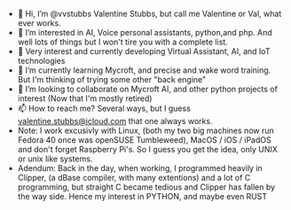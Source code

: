 - 👋 Hi, I’m @vvstubbs Valentine Stubbs, but call me Valentine or Val, what ever works.
- 👀 I’m interested in AI, Voice personal assistants, python,and php. And well lots of things but I won't tire you with a complete list.
- 🌱 Very interest and currently developing Virtual Assistant, AI, and IoT technologies
- 🌱 I’m currently learning Mycroft, and precise and wake word training. But I'm thinking of trying some other "back engine"
- 💞️ I’m looking to collaborate on Mycroft AI, and other python projects of interest (Now that I'm mostly retired)
- 📫 How to reach me? Several ways, but I guess valentine.stubbs@icloud.com that one always works.
- Note: I work excusivly with Linux, (both my two big machines now run Fedora 40 once was openSUSE Tumbleweed), MacOS / iOS / iPadOS 
        and don't forget Raspberry Pi's. So I guess you get the idea, only UNIX or unix like systems. 
- Adendum: Back in the day, when working, I programmed heavily in Clipper, (a dBase compiler, with many extentions)
           and a lot of C programming, but straight C became tedious and Clipper has fallen by the way side. 
           Hence my interest in PYTHON, and maybe even RUST
           
<!---
vvstubbs/vvstubbs is a ✨ special ✨ repository because its `README.md` (this file) appears on your GitHub profile.
You can click the Preview link to take a look at your changes.
--->

